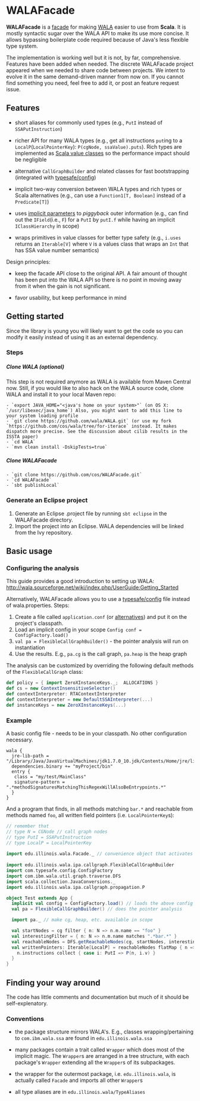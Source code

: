 # WALAFacade

**WALAFacade** is a [facade](http://en.wikipedia.org/wiki/Facade_pattern) for making [WALA](http://wala.sourceforge.net) easier to use from **Scala**.
It is mostly syntactic sugar over the WALA API to make its use more concise. It allows bypassing boilerplate code required because of Java's less flexible type system.

The implementation is working well but it is not, by far, comprehensive. Features have been added when needed. The discrete WALAFacade project appeared when we needed to share code between projects.
We intent to evolve it in the same demand-driven manner from now on. If you cannot find something you need, feel free to add it, or post an feature request issue.

## Features

- short aliases for commonly used types (e.g., `PutI` instead of `SSAPutInstruction`)

-   richer API for many WALA types (e.g., get all instructions `put`ing to a `LocalP`(`LocalPointerKey`): `P(cgNode, ssaValue).puts`). 
    Rich types are implemented as [Scala value classes](http://docs.scala-lang.org/sips/pending/value-classes.html) so the performance impact should be negligible

- alternative `CallGraphBuilder` and related classes for fast bootstrapping (integrated with [typesafe/config](https://github.com/typesafehub/config))

- implicit two-way conversion between WALA types and rich types or Scala alternatives (e.g., can use a `Function1[T, Boolean]` instead of a `Predicate[T]`)

- uses [implicit parameters](http://www.scala-lang.org/node/114) to *piggyback* outer information (e.g., can find out the `IField`(i.e., `F`) for a `PutI` by `putI.f` while having an implicit `IClassHierarchy` in scope)

- wraps primitives in value classes for better type safety (e.g., `i.uses` returns an `Iterable[V]` where `V` is a values class that wraps an `Int` that has SSA value number semantics)

Design principles:
- keep the facade API close to the original API. A fair amount of thought has been put into the WALA API so there is no point in moving away from it when the gain is not significant. 

- favor usability, but keep performance in mind

## Getting started

Since the library is young you will likely want to get the code so you can modify it easily instead of using it as an external dependency.

### Steps

##### Clone WALA (optional)

This step is not required anymore as WALA is available from Maven Central now. Still, if you would like to also hack on the WALA source code, clone WALA and install it to your local Maven repo:

    - `export JAVA_HOME="<java's home on your system>"` (on OS X: `/usr/libexec/java_home`) Also, you might want to add this line to your system loading profile
    - `git clone https://github.com/wala/WALA.git` (or use my fork `https://github.com/cos/wala/tree/for-iterace` instead. It makes dispatch more precise. See the discussion about cilib results in the ISSTA paper)
    - `cd WALA`
    - `mvn clean install -DskipTests=true` 
    
##### Clone WALAFacade 
    - `git clone https://github.com/cos/WALAFacade.git`
    - `cd WALAFacade`
    - `sbt publishLocal`

### Generate an Eclipse project

1. Generate an Eclipse .project file by running `sbt eclipse` in the WALAFacade directory.
2. Import the project into an Eclipse. WALA dependencies will be linked from the Ivy repository.

## Basic usage

### Configuring the analysis

This guide provides a good introduction to setting up WALA: http://wala.sourceforge.net/wiki/index.php/UserGuide:Getting_Started

Alternatively, WALAFacade allows you to use a [typesafe/config](https://github.com/typesafehub/config) file instead of wala.properties. Steps:

1. Create a file called `application.conf` (or [alternatives](https://github.com/typesafehub/config#standard-behavior)) and put it on the project's classpath. 
2. Load an implicit config in your scope `Config conf = ConfigFactory.load()`
3. `val pa = FlexibleCallGraphBuilder()` - the pointer analysis will run on instantiation
4. Use the results. E.g., `pa.cg` is the call graph, `pa.heap` is the heap graph

The analysis can be customized by overriding the following default methods of the `FlexibleCallGraph` class:
```scala
def policy = { import ZeroXInstanceKeys._;  ALLOCATIONS }
def cs = new ContextInsensitiveSelector()
def contextInterpreter: RTAContextInterpreter
def contextInterpreter = new DefaultSSAInterpreter(...)
def instanceKeys = new ZeroXInstanceKeys(...)
```

### Example

A basic config file - needs to be in your classpath. No other configuration necessary.
```
wala {
  jre-lib-path = "/Library/Java/JavaVirtualMachines/jdk1.7.0_10.jdk/Contents/Home/jre/lib/rt.jar"
  dependencies.binary += "myProject/bin"
  entry {
   class = "my/test/MainClass"
   signature-pattern = ".*methodSignaturesMatchingThisRegexWillAlsoBeEntrypoints.*"
  }
}
```

And a program that finds, in all methods matching `bar.*` and reachable from methods named `foo`, all written field pointers (i.e. `LocalPointerKey`s):

```scala
// remember that 
// type N = CGNode // call graph nodes
// type PutI = SSAPutInstruction
// type LocalP = LocalPointerKey
  
import edu.illinois.wala.Facade._ // convenience object that activates all implicit converters
 
import edu.illinois.wala.ipa.callgraph.FlexibleCallGraphBuilder
import com.typesafe.config.ConfigFactory
import com.ibm.wala.util.graph.traverse.DFS
import scala.collection.JavaConversions._
import edu.illinois.wala.ipa.callgraph.propagation.P

object Test extends App {
  implicit val config = ConfigFactory.load() // loads the above config file
  val pa = FlexibleCallGraphBuilder() // does the pointer analysis

  import pa._ // make cg, heap, etc. available in scope

  val startNodes = cg filter { n: N => n.m.name == "foo" }
  val interestingFilter = { n: N => n.m.name matches ".*bar.*" }
  val reachableNodes = DFS.getReachableNodes(cg, startNodes, interestingFilter)
  val writtenPointers: Iterable[LocalP] = reachableNodes flatMap { n =>
    n.instructions collect { case i: PutI => P(n, i.v) }
  }
}
```

## Finding your way around

The code has little comments and documentation but much of it should be self-explenatory. 

### Conventions

- the package structure mirrors WALA's. E.g., classes wrapping/pertaining to `com.ibm.wala.ssa` are found in `edu.illinois.wala.ssa`

- many packages contain a trait called `Wrapper` which does most of the implicit magic. The `Wrapper`s are arranged in a tree structure, with each package's `Wrapper` extending all the `Wrapper`s of its subpackages.  

- the wrapper for the outermost package, i.e. `edu.illinois.wala`, is actually called `Facade` and imports all other `Wrapper`s

- all type aliases are in `edu.illinois.wala/TypeAliases`

